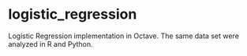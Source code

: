 # logistic_regression
Logistic Regression implementation in Octave. The same data set were analyzed in R and Python. 
